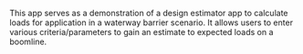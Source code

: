 This app serves as a demonstration of a design estimator app to calculate loads for application in a waterway barrier scenario. It allows users to enter various criteria/parameters to gain an estimate to expected loads on a boomline.